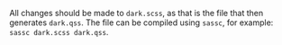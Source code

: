 All changes should be made to `dark.scss`, as that is the file that then generates `dark.qss`.
The file can be compiled using `sassc`, for example: `sassc dark.scss dark.qss`.